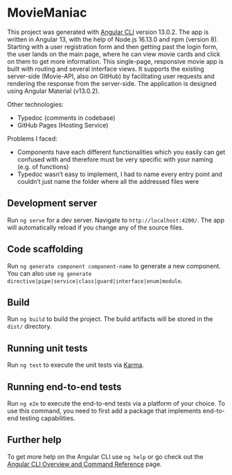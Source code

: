 # MovieManiac

This project was generated with [Angular CLI](https://github.com/angular/angular-cli) version 13.0.2.
The app is written in Angular 13, with the help of Node.js 16.13.0 and npm (version 8). Starting with a user registration form and then getting past the login form, the user lands on the main page, where he can view movie cards and click on them to get more information. This single-page, responsive movie app is built with routing and several interface views. It supports the existing server-side (Movie-API, also on GitHub) by facilitating user requests and rendering the response from the server-side. The application is designed using Angular Material (v13.0.2).

Other technologies:
- Typedoc (comments in codebase)
- GitHub Pages (Hosting Service)

Problems I faced:
-	Components have each different functionalities which you easily can get confused with and therefore must be very specific with your naming (e.g. of functions)
-	Typedoc wasn’t easy to implement, I had to name every entry point and couldn’t just name the folder where all the addressed files were

## Development server

Run `ng serve` for a dev server. Navigate to `http://localhost:4200/`. The app will automatically reload if you change any of the source files.

## Code scaffolding

Run `ng generate component component-name` to generate a new component. You can also use `ng generate directive|pipe|service|class|guard|interface|enum|module`.

## Build

Run `ng build` to build the project. The build artifacts will be stored in the `dist/` directory.

## Running unit tests

Run `ng test` to execute the unit tests via [Karma](https://karma-runner.github.io).

## Running end-to-end tests

Run `ng e2e` to execute the end-to-end tests via a platform of your choice. To use this command, you need to first add a package that implements end-to-end testing capabilities.

## Further help

To get more help on the Angular CLI use `ng help` or go check out the [Angular CLI Overview and Command Reference](https://angular.io/cli) page.
